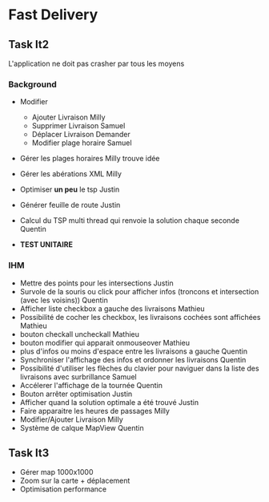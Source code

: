 # Fast Delivery

## Task It2

L'application ne doit pas crasher par tous les moyens

### Background

- Modifier
    - Ajouter Livraison                                                     Milly
    - Supprimer Livraison                                                   Samuel
    - Déplacer Livraison                    Demander
    - Modifier plage horaire                                                Samuel

- Gérer les plages horaires                                                 Milly trouve idée
- Gérer les abérations XML                                                  Milly

- Optimiser **un peu** le tsp                                               Justin

- Générer feuille de route                                                  Justin
- Calcul du TSP multi thread qui renvoie la solution chaque seconde         Quentin

- **TEST UNITAIRE**

### IHM

- Mettre des points pour les intersections                                  Justin
- Survole de la souris ou click pour afficher infos (troncons et intersection (avec les voisins)) Quentin
- Afficher liste checkbox a gauche des livraisons                                   Mathieu
- Possibilité de cocher les checkbox, les livraisons cochées sont affichées         Mathieu
- bouton checkall uncheckall                                                        Mathieu
- bouton modifier qui apparait onmouseover                                          Mathieu
- plus d'infos ou moins d'espace entre les livraisons a gauche                      Quentin
- Synchroniser l'affichage des infos et ordonner les livraisons                     Quentin
- Possibilité d'utiliser les flèches du clavier pour naviguer dans la liste des livraisons avec surbrillance  Samuel
- Accélerer l'affichage de la tournée                                               Quentin
- Bouton arrêter optimisation                                                       Justin
- Afficher quand la solution optimale a été trouvé                                  Justin
- Faire apparaitre les heures de passages                                           Milly
- Modifier/Ajouter Livraison                                                        Milly
- Système de calque MapView                                                         Quentin

## Task It3
- Gérer map 1000x1000
- Zoom sur la carte + déplacement
- Optimisation performance
